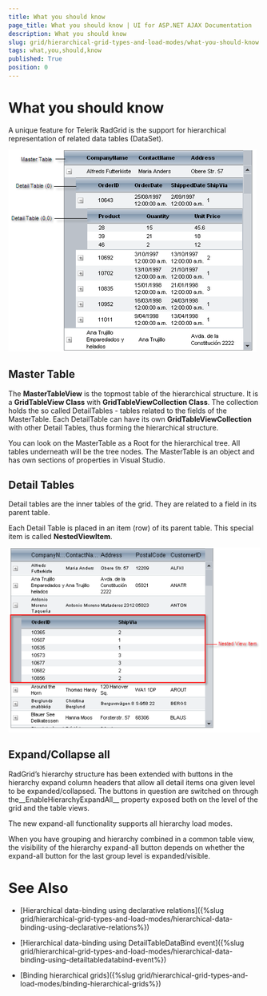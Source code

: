 ```yaml
---
title: What you should know
page_title: What you should know | UI for ASP.NET AJAX Documentation
description: What you should know
slug: grid/hierarchical-grid-types-and-load-modes/what-you-should-know
tags: what,you,should,know
published: True
position: 0
---
```


# What you should know



A unique feature for Telerik RadGrid is the support for hierarchical representation of related data tables (DataSet).

![Hierarchy Elements](images/grd_hierarchy_elements_markedup.png)

## Master Table

The __MasterTableView__ is the topmost table of the hierarchical structure. It is a __GridTableView Class__ with __GridTableViewCollection Class__. The collection holds the so called DetailTables - tables related to the fields of the MasterTable. Each DetailTable can have its own __GridTableViewCollection__ with other Detail Tables, thus forming the hierarchical structure.

You can look on the MasterTable as a Root for the hierarchical tree. All tables underneath will be the tree nodes. The MasterTable is an object and has own sections of properties in Visual Studio.

## Detail Tables

Detail tables are the inner tables of the grid. They are related to a field in its parent table.

Each Detail Table is placed in an item (row) of its parent table. This special item is called __NestedViewItem__.

![NestedViewItem](images/grd_NestedView.png)

## Expand/Collapse all

RadGrid’s hierarchy structure has been extended with buttons in the hierarchy expand column headers that allow all detail items ona given level to be expanded/collapsed. The buttons in question are switched on through the__EnableHierarchyExpandAll__ property exposed both on the level of the grid and the table views.

The new expand-all functionality supports all hierarchy load modes.

When you have grouping and hierarchy combined in a common table view, the visibility of the hierarchy expand-all button depends on whether the expand-all button for the last group level is expanded/visible.

# See Also

 * [Hierarchical data-binding using declarative relations]({%slug grid/hierarchical-grid-types-and-load-modes/hierarchical-data-binding-using-declarative-relations%})

 * [Hierarchical data-binding using DetailTableDataBind event]({%slug grid/hierarchical-grid-types-and-load-modes/hierarchical-data-binding-using-detailtabledatabind-event%})

 * [Binding hierarchical grids]({%slug grid/hierarchical-grid-types-and-load-modes/binding-hierarchical-grids%})
